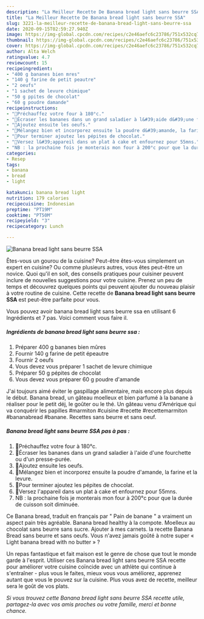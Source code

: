 ```yaml
---
description: "La Meilleur Recette De Banana bread light sans beurre SSA"
title: "La Meilleur Recette De Banana bread light sans beurre SSA"
slug: 3221-la-meilleur-recette-de-banana-bread-light-sans-beurre-ssa
date: 2020-09-15T02:59:27.940Z
image: https://img-global.cpcdn.com/recipes/c2e46aefc6c23786/751x532cq70/banana-bread-light-sans-beurre-ssa-photo-principale-de-la-recette.jpg
thumbnail: https://img-global.cpcdn.com/recipes/c2e46aefc6c23786/751x532cq70/banana-bread-light-sans-beurre-ssa-photo-principale-de-la-recette.jpg
cover: https://img-global.cpcdn.com/recipes/c2e46aefc6c23786/751x532cq70/banana-bread-light-sans-beurre-ssa-photo-principale-de-la-recette.jpg
author: Alta Welch
ratingvalue: 4.7
reviewcount: 15
recipeingredient:
- "400 g bananes bien mres"
- "140 g farine de petit peautre"
- "2 oeufs"
- "1 sachet de levure chimique"
- "50 g ppites de chocolat"
- "60 g poudre damande"
recipeinstructions:
- "🍌Préchauffez votre four à 180°c."
- "🍌Écraser les bananes dans un grand saladier à l&#39;aide d&#39;une fourchette ou d&#39;un presse-purée."
- "🍌Ajoutez ensuite les oeufs."
- "🍌Mélangez bien et incorporez ensuite la poudre d&#39;amande, la farine et la levure."
- "🍌Pour terminer ajoutez les pépites de chocolat."
- "🍌Versez l&#39;appareil dans un plat à cake et enfournez pour 55mns."
- "NB : la prochaine fois je monterais mon four à 200°c pour que la durée de cuisson soit diminuée."
categories:
- Resep
tags:
- banana
- bread
- light

katakunci: banana bread light 
nutrition: 179 calories
recipecuisine: Indonesian
preptime: "PT19M"
cooktime: "PT50M"
recipeyield: "3"
recipecategory: Lunch

---
```



![Banana bread light sans beurre SSA](https://img-global.cpcdn.com/recipes/c2e46aefc6c23786/751x532cq70/banana-bread-light-sans-beurre-ssa-photo-principale-de-la-recette.jpg)

Êtes-vous un gourou de la cuisine? Peut-être êtes-vous simplement un expert en cuisine? Ou comme plusieurs autres, vous êtes peut-être un novice. Quoi qu'il en soit, des conseils pratiques pour cuisiner peuvent inclure de nouvelles suggestions pour votre cuisine. Prenez un peu de temps et découvrez quelques points qui peuvent ajouter du nouveau plaisir à votre routine de cuisine. Cette recette de <strong> Banana bread light sans beurre SSA </strong> est peut-être parfaite pour vous.

<!--inarticleads1-->

Vous pouvez avoir banana bread light sans beurre ssa en utilisant 6 Ingrédients et 7 pas. Voici comment vous faire il.

##### Ingrédients de banana bread light sans beurre ssa :

1. Préparer 400 g bananes bien mûres
1. Fournir 140 g farine de petit épeautre
1. Fournir 2 oeufs
1. Vous devez vous préparer 1 sachet de levure chimique
1. Préparer 50 g pépites de chocolat
1. Vous devez vous préparer 60 g poudre d&#39;amande


J&#39;ai toujours aimé éviter le gaspillage alimentaire, mais encore plus depuis le début. Banana bread, un gâteau moelleux et bien parfumé à la banane à réaliser pour le petit déj, le goûter ou le thé. Un gâteau venu d&#39;Amérique qui va conquérir les papilles #marmiton #cuisine #recette #recettemarmiton #bananabread #banane. Recettes sans beurre et sans oeuf. 

<!--inarticleads2-->

##### Banana bread light sans beurre SSA pas à pas :

1. 🍌Préchauffez votre four à 180°c.
1. 🍌Écraser les bananes dans un grand saladier à l&#39;aide d&#39;une fourchette ou d&#39;un presse-purée.
1. 🍌Ajoutez ensuite les oeufs.
1. 🍌Mélangez bien et incorporez ensuite la poudre d&#39;amande, la farine et la levure.
1. 🍌Pour terminer ajoutez les pépites de chocolat.
1. 🍌Versez l&#39;appareil dans un plat à cake et enfournez pour 55mns.
1. NB : la prochaine fois je monterais mon four à 200°c pour que la durée de cuisson soit diminuée.


Ce Banana bread, traduit en français par &#34; Pain de banane &#34; a vraiment un aspect pain très agréable. Banana bread healthy à la compote. Moelleux au chocolat sans beurre sans sucre. Ajouter à mes carnets. la recette Banana Bread sans beurre et sans oeufs. Vous n&#39;avez jamais goûté à notre super « Light banana bread with no butter » ? 

<!--inarticleads1-->

<p>
Un repas fantastique et fait maison est le genre de chose que tout le monde garde à l'esprit. Utiliser ces Banana bread light sans beurre SSA recette pour améliorer votre cuisine coïncide avec un athlète qui continue à s'entraîner - plus vous le faites, mieux vous vous améliorez, apprenez autant que vous le pouvez sur la cuisine. Plus vous avez de recette, meilleur sera le goût de vos plats.
</p>

<p>
<i>Si vous trouvez cette Banana bread light sans beurre SSA recette utile, partagez-la avec vos amis proches ou votre famille, merci et bonne chance.</i>
</p>
